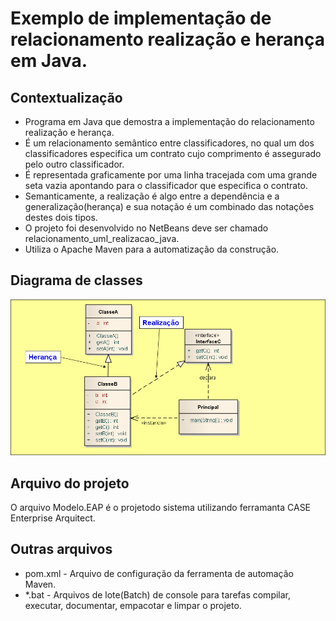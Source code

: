 # Exemplo de implementação de relacionamento realização e herança em Java.

## Contextualização

- Programa em Java que demostra a implementação do relacionamento realização e herança.<br>
- É um relacionamento semântico entre classificadores, no qual um dos classificadores especifica um contrato cujo comprimento é assegurado pelo outro classificador.<br>
- É representada graficamente por uma linha tracejada com uma grande seta vazia apontando para o classificador que especifica o contrato.<br>
- Semanticamente, a realização é algo entre a dependência e a generalização(herança) e sua notação é um combinado das notações destes dois tipos.<br>
- O projeto foi desenvolvido no NetBeans deve ser chamado relacionamento_uml_realizacao_java.<br>
- Utiliza o Apache Maven para a automatização da construção.<br>

## Diagrama de classes

![Diagrama de classe](diagramadeclasse.png)

## Arquivo do projeto

O arquivo Modelo.EAP é o projetodo sistema utilizando ferramanta CASE Enterprise Arquitect.

## Outras arquivos
- pom.xml - Arquivo de configuração da ferramenta de automação Maven.
- *.bat - Arquivos de lote(Batch) de console para tarefas compilar, executar, documentar, empacotar e limpar o projeto.